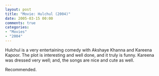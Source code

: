 ```yaml
---
layout: post
title: "Movie: Hulchul (2004)"
date: 2005-03-15 00:00
comments: true
categories:
- "Movies"
- "2004"
---
```


Hulchul is a very entertaining comedy with Akshaye Khanna and
Kareena Kapoor. The plot is interesting and well done, and it truly
is funny. Kareena was dressed very well; and, the songs are nice
and cute as well.

Recommended.

